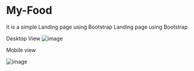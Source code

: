 # My-Food
It is a simple Landing page using Bootstrap
Landing page using Bootstrap 

Desktop View
![image](https://user-images.githubusercontent.com/86365259/133118423-711555e5-85ac-451e-ac67-95c2cc255fde.png)

Mobile view

![image](https://user-images.githubusercontent.com/86365259/133118609-5d4891c2-da07-4502-8235-c1bc418d17d4.png)

